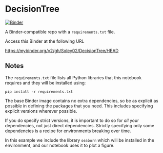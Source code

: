 # DecisionTree

[![Binder](https://mybinder.org/badge_logo.svg)](https://mybinder.org/v2/gh/Soley02/DecisionTree/HEAD)

A Binder-compatible repo with a `requirements.txt` file.

Access this Binder at the following URL

https://mybinder.org/v2/gh/Soley02/DecisionTree/HEAD

## Notes
The `requirements.txt` file lists all Python libraries that this notebook requires and they will be installed using:

```
pip install -r requirements.txt
```

The base Binder image contains no extra dependencies, so be as
explicit as possible in defining the packages that you need. This includes
specifying explicit versions wherever possible.

If you do specify strict versions, it is important to do so for *all*
your dependencies, not just direct dependencies.
Strictly specifying only some dependencies is a recipe for environments
breaking over time.

In this example we include the library `seaborn` which will be installed in
the environment, and our notebook uses it to plot a figure.

